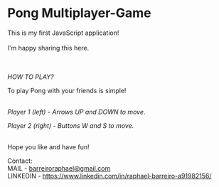 # Pong Multiplayer-Game

This is my first JavaScript application!<br><br>
I'm happy sharing this here.<br><br><br>

*HOW TO PLAY?*

To play Pong with your friends is simple! <br><br>



*Player 1 (left) - Arrows UP and DOWN to move*.

*Player 2 (right) - Buttons W and S to move.*<br><br>



Hope you like and have fun!


Contact:<br>
MAIL - barreiroraphael@gmail.com <br>
LINKEDIN - https://www.linkedin.com/in/raphael-barreiro-a91982156/
